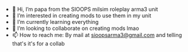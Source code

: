 - 👋 Hi, I’m papa from the SIOOPS milsim roleplay arma3 unit
- 👀 I’m interested in creating mods to use them in my unit
- 🌱 I’m currently learning everything
- 💞️ I’m looking to collaborate on creating mods lmao
- 📫 How to reach me: By mail at sioopsarma3@gmail.com and telling that's it's for a collab

<!---
SIOOPSpapa/SIOOPSpapa is a ✨ special ✨ repository because its `README.md` (this file) appears on your GitHub profile.
You can click the Preview link to take a look at your changes.
--->
